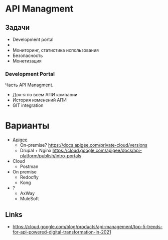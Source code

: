 # API Managment 

## Задачи
- Development portal
- 
- Мониторинг, статистика использования
- Безопасность
- Монетизация

### Development Portal
Часть API Managment.
- Док-я по всем АПИ компании
- История изменений АПИ
- GIT integration

# Варианты
- [Apigee](https://cloud.google.com/apigee)
  - On-premise? https://docs.apigee.com/private-cloud/versions  
  - Drupal + Nginx https://cloud.google.com/apigee/docs/api-platform/publish/intro-portals
- Cloud
  - Postman
- On premise
  - Redocfly
  - Kong
- ?
  - AxWay
  - MuleSoft

## Links
- https://cloud.google.com/blog/products/api-management/top-5-trends-for-api-powered-digital-transformation-in-2021
